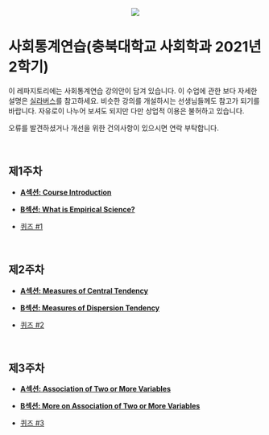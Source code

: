 <p align="center">
  <img src="https://github.com/hxk271/IntMedStats/blob/main/sb1.jpg">
</p>

# 사회통계연습(충북대학교 사회학과 2021년 2학기)


이 레파지토리에는 사회통계연습 강의안이 담겨 있습니다. 이 수업에 관한 보다 자세한 설명은 [실라버스](https://github.com/hxk271/Syllabi/blob/main/5663018(2021-2).pdf)를 참고하세요. 비슷한 강의를 개설하시는 선생님들께도 참고가 되기를 바랍니다. 자유로이 나누어 보셔도 되지만 다만 상업적 이용은 불허하고 있습니다.

오류를 발견하셨거나 개선을 위한 건의사항이 있으시면 연락 부탁합니다.

<br/>

## 제1주차

-  [**A섹션: Course Introduction**](https://github.com/hxk271/IntMedStats/blob/main/Beamer________W1A.pdf)

-  [**B섹션: What is Empirical Science?**](https://github.com/hxk271/IntMedStats/blob/main/Beamer________W1B.pdf)

-  [퀴즈 #1](https://github.com/hxk271/IntMedStats/blob/main/HW_W1.docx)


<br/>

## 제2주차

-  [**A섹션: Measures of Central Tendency**](https://github.com/hxk271/IntMedStats/blob/main/Beamer________W2A.pdf)

-  [**B섹션: Measures of Dispersion Tendency**](https://github.com/hxk271/IntMedStats/blob/main/Beamer________W2B.pdf)

-  [퀴즈 #2](https://github.com/hxk271/IntMedStats/blob/main/HW_W2.docx)



<br/>

## 제3주차

-  [**A섹션: Association of Two or More Variables**](https://github.com/hxk271/IntMedStats/blob/main/Beamer________W3A.pdf)

-  [**B섹션: More on Association of Two or More Variables**](https://github.com/hxk271/IntMedStats/blob/main/Beamer________W3B.pdf)

-  [퀴즈 #3](https://github.com/hxk271/IntMedStats/blob/main/HW_W3.docx)




